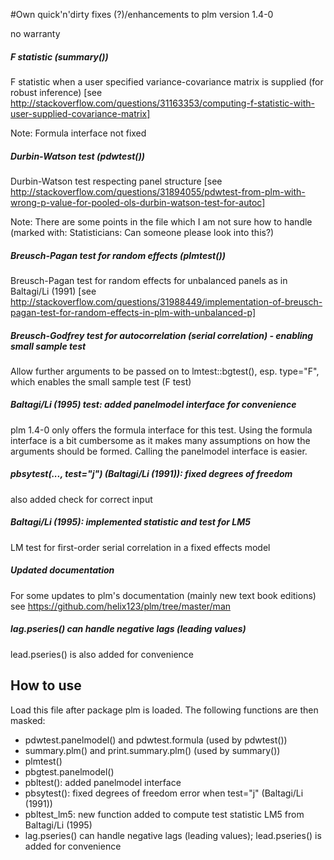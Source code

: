 #Own quick'n'dirty fixes (?)/enhancements to plm version 1.4-0

no warranty



##### F statistic (summary())
 F statistic when a user specified variance-covariance matrix is supplied (for robust inference)
 [see http://stackoverflow.com/questions/31163353/computing-f-statistic-with-user-supplied-covariance-matrix]

 Note: Formula interface not fixed

##### Durbin-Watson test (pdwtest())
 Durbin-Watson test respecting panel structure
  [see http://stackoverflow.com/questions/31894055/pdwtest-from-plm-with-wrong-p-value-for-pooled-ols-durbin-watson-test-for-autoc]

Note: There are some points in the file which I am not sure how to handle
       (marked with:  Statisticians: Can someone please look into this?)

##### Breusch-Pagan test for random effects (plmtest())
Breusch-Pagan test for random effects for unbalanced panels as in Baltagi/Li (1991)
 [see http://stackoverflow.com/questions/31988449/implementation-of-breusch-pagan-test-for-random-effects-in-plm-with-unbalanced-p]

##### Breusch-Godfrey test for autocorrelation (serial correlation) - enabling small sample test
Allow further arguments to be passed on to lmtest::bgtest(), esp. type="F", which enables the small sample test (F test)

##### Baltagi/Li (1995) test: added panelmodel interface for convenience
plm 1.4-0 only offers the formula interface for this test. Using the formula interface is a bit cumbersome as it makes many assumptions on how the arguments should be formed. Calling the panelmodel interface is easier.

##### pbsytest(..., test="j") (Baltagi/Li (1991)): fixed degrees of freedom
also added check for correct input

##### Baltagi/Li (1995): implemented statistic and test for LM5
LM test for first-order serial correlation in a fixed effects model

##### Updated documentation
For some updates to plm's documentation (mainly new text book editions) see https://github.com/helix123/plm/tree/master/man

##### lag.pseries() can handle negative lags (leading values)
lead.pseries() is also added for convenience

## How to use
 
 Load this file after package plm is loaded. The following functions are then masked:
   - pdwtest.panelmodel() and pdwtest.formula (used by pdwtest())
   - summary.plm() and print.summary.plm() (used by summary())
   - plmtest()
   - pbgtest.panelmodel() 
   - pbltest(): added panelmodel interface
   - pbsytest(): fixed degrees of freedom error when test="j" (Baltagi/Li (1991))
   - pbltest_lm5: new function added to compute test statistic LM5 from Baltagi/Li (1995)
   - lag.pseries() can handle negative lags (leading values); lead.pseries() is added for convenience

